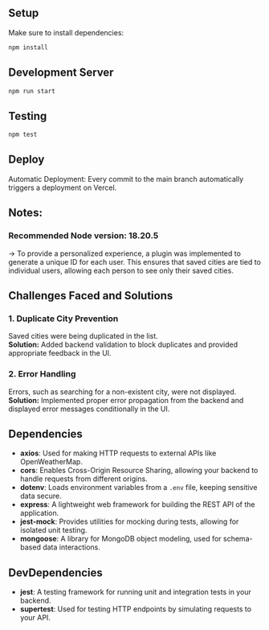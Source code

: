 ## Setup

Make sure to install dependencies:

```bash
npm install
```
## Development Server
```bash
npm run start
```
## Testing
```bash
npm test
```
## Deploy
Automatic Deployment: Every commit to the main branch automatically triggers a deployment on Vercel.

## Notes:
### Recommended Node version: 18.20.5
-> To provide a personalized experience, a plugin was implemented to generate a unique ID for each user. This ensures that saved cities are tied to individual users, allowing each person to see only their saved cities.

## Challenges Faced and Solutions

### 1. Duplicate City Prevention
Saved cities were being duplicated in the list.  
**Solution:** Added backend validation to block duplicates and provided appropriate feedback in the UI.

### 2. Error Handling
Errors, such as searching for a non-existent city, were not displayed.  
**Solution:** Implemented proper error propagation from the backend and displayed error messages conditionally in the UI.

## Dependencies

- **axios**: Used for making HTTP requests to external APIs like OpenWeatherMap.
- **cors**: Enables Cross-Origin Resource Sharing, allowing your backend to handle requests from different origins.
- **dotenv**: Loads environment variables from a `.env` file, keeping sensitive data secure.
- **express**: A lightweight web framework for building the REST API of the application.
- **jest-mock**: Provides utilities for mocking during tests, allowing for isolated unit testing.
- **mongoose**: A library for MongoDB object modeling, used for schema-based data interactions.

## DevDependencies

- **jest**: A testing framework for running unit and integration tests in your backend.
- **supertest**: Used for testing HTTP endpoints by simulating requests to your API.

